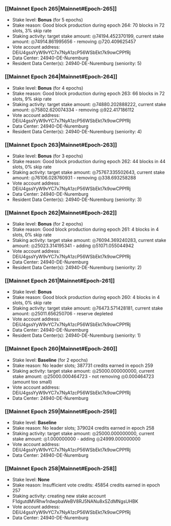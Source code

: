 ### [[Mainnet Epoch 265|Mainnet#Epoch-265]]
* Stake level: **Bonus** (for 5 epochs)
* Stake reason: Good block production during epoch 264: 70 blocks in 72 slots, 3% skip rate
* Staking activity: target stake amount: ◎74194.452370199, current stake amount: ◎74914.861995656 - removing ◎720.409625457
* Vote account address: DEiU4gssYyW9vYC7x7NyA1zcP56WSbEkt7k9owCPPfRj
* Data Center: 24940-DE-Nuremburg
* Resident Data Center(s): 24940-DE-Nuremburg (seniority: 5)
### [[Mainnet Epoch 264|Mainnet#Epoch-264]]
* Stake level: **Bonus** (for 4 epochs)
* Stake reason: Good block production during epoch 263: 66 blocks in 72 slots, 9% skip rate
* Staking activity: target stake amount: ◎74880.202888222, current stake amount: ◎75802.620074334 - removing ◎922.417186112
* Vote account address: DEiU4gssYyW9vYC7x7NyA1zcP56WSbEkt7k9owCPPfRj
* Data Center: 24940-DE-Nuremburg
* Resident Data Center(s): 24940-DE-Nuremburg (seniority: 4)
### [[Mainnet Epoch 263|Mainnet#Epoch-263]]
* Stake level: **Bonus** (for 3 epochs)
* Stake reason: Good block production during epoch 262: 44 blocks in 44 slots, 0% skip rate
* Staking activity: target stake amount: ◎75767.335502643, current stake amount: ◎76106.028760931 - removing ◎338.693258288
* Vote account address: DEiU4gssYyW9vYC7x7NyA1zcP56WSbEkt7k9owCPPfRj
* Data Center: 24940-DE-Nuremburg
* Resident Data Center(s): 24940-DE-Nuremburg (seniority: 3)
### [[Mainnet Epoch 262|Mainnet#Epoch-262]]
* Stake level: **Bonus** (for 2 epochs)
* Stake reason: Good block production during epoch 261: 4 blocks in 4 slots, 0% skip rate
* Staking activity: target stake amount: ◎76094.369240283, current stake amount: ◎25023.314195341 - adding ◎51071.055044942
* Vote account address: DEiU4gssYyW9vYC7x7NyA1zcP56WSbEkt7k9owCPPfRj
* Data Center: 24940-DE-Nuremburg
* Resident Data Center(s): 24940-DE-Nuremburg (seniority: 2)
### [[Mainnet Epoch 261|Mainnet#Epoch-261]]
* Stake level: **Bonus**
* Stake reason: Good block production during epoch 260: 4 blocks in 4 slots, 0% skip rate
* Staking activity: target stake amount: ◎76473.571428181, current stake amount: ◎25011.656250706 - reserve depleted
* Vote account address: DEiU4gssYyW9vYC7x7NyA1zcP56WSbEkt7k9owCPPfRj
* Data Center: 24940-DE-Nuremburg
* Resident Data Center(s): 24940-DE-Nuremburg (seniority: 1)
### [[Mainnet Epoch 260|Mainnet#Epoch-260]]
* Stake level: **Baseline** (for 2 epochs)
* Stake reason: No leader slots; 387731 credits earned in epoch 259
* Staking activity: target stake amount: ◎25000.000000000, current stake amount: ◎25000.000464723 - not removing ◎0.000464723 (amount too small)
* Vote account address: DEiU4gssYyW9vYC7x7NyA1zcP56WSbEkt7k9owCPPfRj
* Data Center: 24940-DE-Nuremburg
### [[Mainnet Epoch 259|Mainnet#Epoch-259]]
* Stake level: **Baseline**
* Stake reason: No leader slots; 379024 credits earned in epoch 258
* Staking activity: target stake amount: ◎25000.000000000, current stake amount: ◎1.000000000 - adding ◎24999.000000000
* Vote account address: DEiU4gssYyW9vYC7x7NyA1zcP56WSbEkt7k9owCPPfRj
* Data Center: 24940-DE-Nuremburg
### [[Mainnet Epoch 258|Mainnet#Epoch-258]]
* Stake level: **None**
* Stake reason: Insufficient vote credits: 45854 credits earned in epoch 257
* Staking activity: creating new stake account F1dgutdMVRhw1rdwpbaWeBV8RJ5NANu8xSZdMNgsUHBK
* Vote account address: DEiU4gssYyW9vYC7x7NyA1zcP56WSbEkt7k9owCPPfRj
* Data Center: 24940-DE-Nuremburg